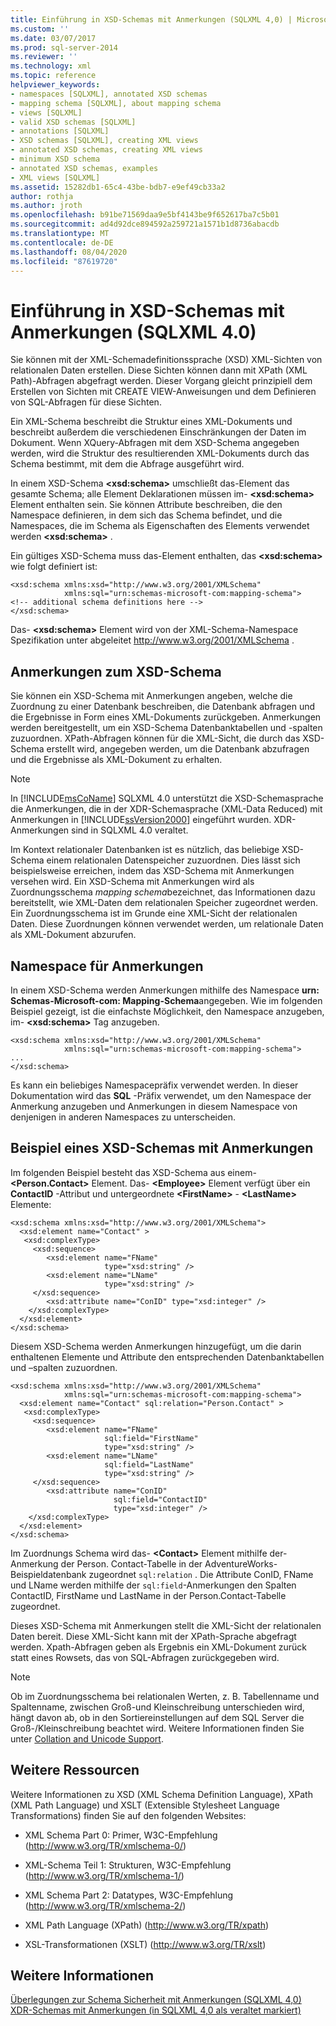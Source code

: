 ```yaml
---
title: Einführung in XSD-Schemas mit Anmerkungen (SQLXML 4,0) | Microsoft-Dokumentation
ms.custom: ''
ms.date: 03/07/2017
ms.prod: sql-server-2014
ms.reviewer: ''
ms.technology: xml
ms.topic: reference
helpviewer_keywords:
- namespaces [SQLXML], annotated XSD schemas
- mapping schema [SQLXML], about mapping schema
- views [SQLXML]
- valid XSD schemas [SQLXML]
- annotations [SQLXML]
- XSD schemas [SQLXML], creating XML views
- annotated XSD schemas, creating XML views
- minimum XSD schema
- annotated XSD schemas, examples
- XML views [SQLXML]
ms.assetid: 15282db1-65c4-43be-bdb7-e9ef49cb33a2
author: rothja
ms.author: jroth
ms.openlocfilehash: b91be71569daa9e5bf4143be9f652617ba7c5b01
ms.sourcegitcommit: ad4d92dce894592a259721a1571b1d8736abacdb
ms.translationtype: MT
ms.contentlocale: de-DE
ms.lasthandoff: 08/04/2020
ms.locfileid: "87619720"
---
```

# <a name="introduction-to-annotated-xsd-schemas-sqlxml-40"></a>Einführung in XSD-Schemas mit Anmerkungen (SQLXML 4.0)
  Sie können mit der XML-Schemadefinitionssprache (XSD) XML-Sichten von relationalen Daten erstellen. Diese Sichten können dann mit XPath (XML Path)-Abfragen abgefragt werden. Dieser Vorgang gleicht prinzipiell dem Erstellen von Sichten mit CREATE VIEW-Anweisungen und dem Definieren von SQL-Abfragen für diese Sichten.  
  
 Ein XML-Schema beschreibt die Struktur eines XML-Dokuments und beschreibt außerdem die verschiedenen Einschränkungen der Daten im Dokument. Wenn XQuery-Abfragen mit dem XSD-Schema angegeben werden, wird die Struktur des resultierenden XML-Dokuments durch das Schema bestimmt, mit dem die Abfrage ausgeführt wird.  
  
 In einem XSD-Schema **\<xsd:schema>** umschließt das-Element das gesamte Schema; alle Element Deklarationen müssen im- **\<xsd:schema>** Element enthalten sein. Sie können Attribute beschreiben, die den Namespace definieren, in dem sich das Schema befindet, und die Namespaces, die im Schema als Eigenschaften des Elements verwendet werden **\<xsd:schema>** .  
  
 Ein gültiges XSD-Schema muss das-Element enthalten, das **\<xsd:schema>** wie folgt definiert ist:  
  
```  
<xsd:schema xmlns:xsd="http://www.w3.org/2001/XMLSchema"   
            xmlns:sql="urn:schemas-microsoft-com:mapping-schema">  
<!-- additional schema definitions here -->  
</xsd:schema>  
```  
  
 Das- **\<xsd:schema>** Element wird von der XML-Schema-Namespace Spezifikation unter abgeleitet http://www.w3.org/2001/XMLSchema .  
  
## <a name="annotations-to-the-xsd-schema"></a>Anmerkungen zum XSD-Schema  
 Sie können ein XSD-Schema mit Anmerkungen angeben, welche die Zuordnung zu einer Datenbank beschreiben, die Datenbank abfragen und die Ergebnisse in Form eines XML-Dokuments zurückgeben. Anmerkungen werden bereitgestellt, um ein XSD-Schema Datenbanktabellen und -spalten zuzuordnen. XPath-Abfragen können für die XML-Sicht, die durch das XSD-Schema erstellt wird, angegeben werden, um die Datenbank abzufragen und die Ergebnisse als XML-Dokument zu erhalten.  
  
> [!NOTE]  
>  In [!INCLUDE[msCoName](../../../includes/msconame-md.md)] SQLXML 4.0 unterstützt die XSD-Schemasprache die Anmerkungen, die in der XDR-Schemasprache (XML-Data Reduced) mit Anmerkungen in [!INCLUDE[ssVersion2000](../../../includes/ssversion2000-md.md)] eingeführt wurden. XDR-Anmerkungen sind in SQLXML 4.0 veraltet.  
  
 Im Kontext relationaler Datenbanken ist es nützlich, das beliebige XSD-Schema einem relationalen Datenspeicher zuzuordnen. Dies lässt sich beispielsweise erreichen, indem das XSD-Schema mit Anmerkungen versehen wird. Ein XSD-Schema mit Anmerkungen wird als Zuordnungsschema *mapping schema*bezeichnet, das Informationen dazu bereitstellt, wie XML-Daten dem relationalen Speicher zugeordnet werden. Ein Zuordnungsschema ist im Grunde eine XML-Sicht der relationalen Daten. Diese Zuordnungen können verwendet werden, um relationale Daten als XML-Dokument abzurufen.  
  
## <a name="namespace-for-annotations"></a>Namespace für Anmerkungen  
 In einem XSD-Schema werden Anmerkungen mithilfe des Namespace **urn: Schemas-Microsoft-com: Mapping-Schema**angegeben. Wie im folgenden Beispiel gezeigt, ist die einfachste Möglichkeit, den Namespace anzugeben, im- **\<xsd:schema>** Tag anzugeben.  
  
```  
<xsd:schema xmlns:xsd="http://www.w3.org/2001/XMLSchema"   
            xmlns:sql="urn:schemas-microsoft-com:mapping-schema">  
...  
</xsd:schema>  
```  
  
 Es kann ein beliebiges Namespacepräfix verwendet werden. In dieser Dokumentation wird das **SQL** -Präfix verwendet, um den Namespace der Anmerkung anzugeben und Anmerkungen in diesem Namespace von denjenigen in anderen Namespaces zu unterscheiden.  
  
## <a name="example-of-an-annotated-xsd-schema"></a>Beispiel eines XSD-Schemas mit Anmerkungen  
 Im folgenden Beispiel besteht das XSD-Schema aus einem- **\<Person.Contact>** Element. Das- **\<Employee>** Element verfügt über ein **ContactID** -Attribut und untergeordnete **\<FirstName>** - **\<LastName>** Elemente:  
  
```  
<xsd:schema xmlns:xsd="http://www.w3.org/2001/XMLSchema">  
  <xsd:element name="Contact" >  
   <xsd:complexType>  
     <xsd:sequence>  
        <xsd:element name="FName"    
                     type="xsd:string" />   
        <xsd:element name="LName"  
                     type="xsd:string" />  
     </xsd:sequence>  
        <xsd:attribute name="ConID" type="xsd:integer" />  
    </xsd:complexType>  
  </xsd:element>  
</xsd:schema>  
```  
  
 Diesem XSD-Schema werden Anmerkungen hinzugefügt, um die darin enthaltenen Elemente und Attribute den entsprechenden Datenbanktabellen und –spalten zuzuordnen.  
  
```  
<xsd:schema xmlns:xsd="http://www.w3.org/2001/XMLSchema"  
            xmlns:sql="urn:schemas-microsoft-com:mapping-schema">  
  <xsd:element name="Contact" sql:relation="Person.Contact" >  
   <xsd:complexType>  
     <xsd:sequence>  
        <xsd:element name="FName"  
                     sql:field="FirstName"   
                     type="xsd:string" />   
        <xsd:element name="LName"    
                     sql:field="LastName"    
                     type="xsd:string" />  
     </xsd:sequence>  
        <xsd:attribute name="ConID"   
                       sql:field="ContactID"   
                       type="xsd:integer" />  
    </xsd:complexType>  
  </xsd:element>  
</xsd:schema>  
```  
  
 Im Zuordnungs Schema wird das- **\<Contact>** Element mithilfe der-Anmerkung der Person. Contact-Tabelle in der AdventureWorks-Beispieldatenbank zugeordnet `sql:relation` . Die Attribute ConID, FName und LName werden mithilfe der `sql:field`-Anmerkungen den Spalten ContactID, FirstName und LastName in der Person.Contact-Tabelle zugeordnet.  
  
 Dieses XSD-Schema mit Anmerkungen stellt die XML-Sicht der relationalen Daten bereit. Diese XML-Sicht kann mit der XPath-Sprache abgefragt werden. Xpath-Abfragen geben als Ergebnis ein XML-Dokument zurück statt eines Rowsets, das von SQL-Abfragen zurückgegeben wird.  
  
> [!NOTE]  
>  Ob im Zuordnungsschema bei relationalen Werten, z. B. Tabellenname und Spaltenname, zwischen Groß-und Kleinschreibung unterschieden wird, hängt davon ab, ob in den Sortiereinstellungen auf dem SQL Server die Groß-/Kleinschreibung beachtet wird. Weitere Informationen finden Sie unter [Collation and Unicode Support](../../collations/collation-and-unicode-support.md).  
  
## <a name="other-resources"></a>Weitere Ressourcen  
 Weitere Informationen zu XSD (XML Schema Definition Language), XPath (XML Path Language) und XSLT (Extensible Stylesheet Language Transformations) finden Sie auf den folgenden Websites:  
  
-   XML Schema Part 0: Primer, W3C-Empfehlung (http://www.w3.org/TR/xmlschema-0/)  
  
-   XML-Schema Teil 1: Strukturen, W3C-Empfehlung (http://www.w3.org/TR/xmlschema-1/)  
  
-   XML Schema Part 2: Datatypes, W3C-Empfehlung (http://www.w3.org/TR/xmlschema-2/)  
  
-   XML Path Language (XPath) (http://www.w3.org/TR/xpath)  
  
-   XSL-Transformationen (XSLT) (http://www.w3.org/TR/xslt)  
  
## <a name="see-also"></a>Weitere Informationen  
 [Überlegungen zur Schema Sicherheit mit Anmerkungen &#40;SQLXML 4,0&#41;](../../sqlxml-annotated-xsd-schemas-xpath-queries/security/annotated-schema-security-considerations-sqlxml-4-0.md)   
 [XDR-Schemas mit Anmerkungen &#40;in SQLXML 4,0 als veraltet markiert&#41;](annotated-xdr-schemas-deprecated-in-sqlxml-4-0.md)  
  
  

